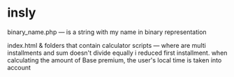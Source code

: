 # insly
binary_name.php — is a string with my name in binary representation
 
index.html & folders that contain calculator scripts — where are multi installments and sum doesn't divide equally i
reduced first installment. when calculating the amount of Base premium, the user's local time is taken into account
